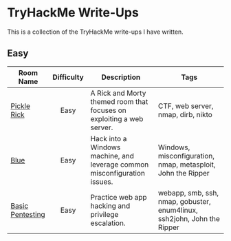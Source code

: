 # TryHackMe Write-Ups
This is a collection of the TryHackMe write-ups I have written. 

## Easy
| Room Name | Difficulty | Description | Tags |
| --------- | :--------: | ----------- | ---- |
| [Pickle Rick](https://github.com/alydrum/TryHackMe/blob/master/THM%20Easy%20CTFs/THM%20-%20Pickle%20Rick%20CTF.pdf)  | Easy | A Rick and Morty themed room that focuses on exploiting a web server. | CTF, web server, nmap, dirb, nikto |
| [Blue](https://github.com/alydrum/TryHackMe/blob/master/THM%20Easy%20CTFs/Blue%20-%20THM%20Writeup.md) | Easy | Hack into a Windows machine, and leverage common misconfiguration issues. | Windows, misconfiguration, nmap, metasploit, John the Ripper |
| [Basic Pentesting](https://github.com/alydrum/TryHackMe/blob/master/THM%20Easy%20CTFs/Basic%20Pentesting%20-%20THM%20Writeup.md) | Easy | Practice web app hacking and privilege escalation. | webapp, smb, ssh, nmap, gobuster, enum4linux, ssh2john, John the Ripper |

